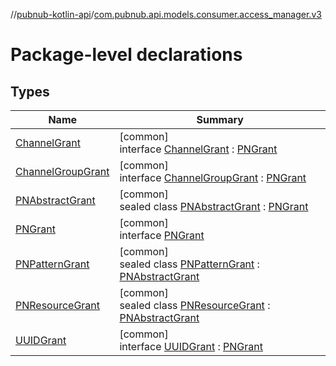 //[pubnub-kotlin-api](../../index.md)/[com.pubnub.api.models.consumer.access_manager.v3](index.md)

# Package-level declarations

## Types

| Name | Summary |
|---|---|
| [ChannelGrant](-channel-grant/index.md) | [common]<br>interface [ChannelGrant](-channel-grant/index.md) : [PNGrant](-p-n-grant/index.md) |
| [ChannelGroupGrant](-channel-group-grant/index.md) | [common]<br>interface [ChannelGroupGrant](-channel-group-grant/index.md) : [PNGrant](-p-n-grant/index.md) |
| [PNAbstractGrant](-p-n-abstract-grant/index.md) | [common]<br>sealed class [PNAbstractGrant](-p-n-abstract-grant/index.md) : [PNGrant](-p-n-grant/index.md) |
| [PNGrant](-p-n-grant/index.md) | [common]<br>interface [PNGrant](-p-n-grant/index.md) |
| [PNPatternGrant](-p-n-pattern-grant/index.md) | [common]<br>sealed class [PNPatternGrant](-p-n-pattern-grant/index.md) : [PNAbstractGrant](-p-n-abstract-grant/index.md) |
| [PNResourceGrant](-p-n-resource-grant/index.md) | [common]<br>sealed class [PNResourceGrant](-p-n-resource-grant/index.md) : [PNAbstractGrant](-p-n-abstract-grant/index.md) |
| [UUIDGrant](-u-u-i-d-grant/index.md) | [common]<br>interface [UUIDGrant](-u-u-i-d-grant/index.md) : [PNGrant](-p-n-grant/index.md) |
